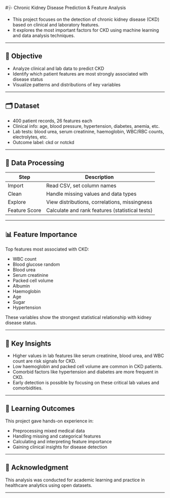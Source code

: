 #🩺 Chronic Kidney Disease Prediction & Feature Analysis

 - This project focuses on the detection of chronic kidney disease (CKD) based on clinical and laboratory features.
 - It explores the most important factors for CKD using machine learning and data analysis techniques.

---

## 🎯 Objective

  - Analyze clinical and lab data to predict CKD
  - Identify which patient features are most strongly associated with disease status
  - Visualize patterns and distributions of key variables

---

## 🗂 Dataset

  - 400 patient records, 26 features each
  - Clinical info: age, blood pressure, hypertension, diabetes, anemia, etc.
  - Lab tests: blood urea, serum creatinine, haemoglobin, WBC/RBC counts, electrolytes, etc.
  - Outcome label: ckd or notckd

---

## 🔄 Data Processing

| Step | Description |
|------|-------------|
| Import | Read CSV, set column names |
| Clean | Handle missing values and data types |
| Explore | View distributions, correlations, missingness |
| Feature Score | Calculate and rank features (statistical tests) |

---

## 📊 Feature Importance

Top features most associated with CKD:

  - WBC count
  - Blood glucose random
  - Blood urea
  - Serum creatinine
  - Packed cell volume
  - Albumin
  - Haemoglobin
  - Age
  - Sugar
  - Hypertension

These variables show the strongest statistical relationship with kidney disease status.

---

## 📌 Key Insights

  - Higher values in lab features like serum creatinine, blood urea, and WBC count are risk signals for CKD.
  - Low haemoglobin and packed cell volume are common in CKD patients.
  - Comorbid factors like hypertension and diabetes are more frequent in CKD.
  - Early detection is possible by focusing on these critical lab values and comorbidities.

---

## 🌱 Learning Outcomes

This project gave hands-on experience in:
 
  - Preprocessing mixed medical data
  - Handling missing and categorical features
  - Calculating and interpreting feature importance
  - Gaining clinical insights for disease detection

---

## 🙏 Acknowledgment

This analysis was conducted for academic learning and practice in healthcare analytics using open datasets.

---
